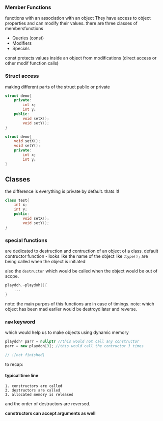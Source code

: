 ### Member Functions

functions with an association with an object
They have access to object properties and can modify their values.
there are three classes of membersfunctions
- Queries (const)
- Modifiers
- Specials


const protects values inside an object from modifications (direct access or other modif function calls)


### Struct access
making different parts of the struct public or private

```cpp
struct demo{
    private:
        int x;
        int y;
    public:
        void setX();
        void setY();
}
```

```cpp
struct demo{
    void setX();
    void setY();
    private:
        int x;
        int y;
}
```


## Classes
the difference is everything is private by default. thats it!

```cpp
class test{
    int x;
    int y;
    public:
        void setX();
        void setY();
}
```

### special functions
are dedicated to destruction and contruction of an object of a class.
default contructor function - looks like the name of the object like :`type();`
are being called when the object is initiated

also the `destructor` which would be called when the object would be out of scope.
```cpp
playdoh.~playdoh(){
    ...
}
```
note: the main purpos of this functions are in case of timings.
note: which object has been mad earlier would be destroyd later and reverse.

### `new` keyword

which would help us to make objects using dynamic memory

```cpp
playdoh* parr = nullptr //this would not call any constructor
parr = new playdoh[3]; //this would call the contructor 3 times

// ![not finished]

```

to recap:
#### typical time line
    1. constructors are called
    2. destructors are called
    3. allocated memory is released

and the order of destructors are reversed.

**constructors can accept arguments as well**
